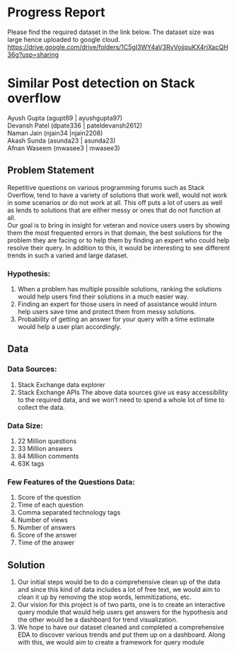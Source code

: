 # Progress Report
Please find the required dataset in the link below. The dataset size was large hence uploaded to google cloud.
https://drive.google.com/drive/folders/1C5gI3WY4aV3RvVojjpuKX4rjXacQH36g?usp=sharing

# Similar Post detection on Stack overflow
Ayush Gupta (agupt69 | ayushgupta97)\
Devansh Patel (dpate336 | pateldevansh2612)\
Naman Jain (njain34 |njain2208)\
Akash Sunda (asunda23 | asunda23)\
Afnan Waseem (mwasee3 | mwasee3)
## Problem Statement
Repetitive questions on various programming forums such as Stack Overflow, tend to have a variety
of solutions that work well, would not work in some scenarios or do not work at all. This off puts a lot
of users as well as lends to solutions that are either messy or ones that do not function at all.\
Our goal is to bring in insight for veteran and novice users users by showing them the most frequented
errors in that domain, the best solutions for the problem they are facing or to help them by finding an
expert who could help resolve their query. In addition to this, it would be interesting to see different
trends in such a varied and large dataset.
### Hypothesis:
1. When a problem has multiple possible solutions, ranking the solutions would help users find their solutions in a much easier way.
2. Finding an expert for those users in need of assistance would inturn help users save time and protect them from messy solutions.
3. Probability of getting an answer for your query with a time estimate would help a user plan accordingly.
## Data
### Data Sources:
1. Stack Exchange data explorer
2. Stack Exchange APIs
The above data sources give us easy accessibility to the
required data, and we won’t need to spend a whole lot of time
to collect the data.
### Data Size:
1. 22 Million questions
2. 33 Million answers
3. 84 Million comments
4. 63K tags
### Few Features of the Questions Data:
1. Score of the question
2. Time of each question
3. Comma separated technology tags
4. Number of views
5. Number of answers
6. Score of the answer
7. Time of the answer
## Solution
1. Our initial steps would be to do a comprehensive clean up of the data and since this kind of data includes a lot of free text, we would aim to clean it up by removing the stop words, lemmitizations, etc.
2. Our vision for this project is of two parts, one is to create an interactive query module that would help users get answers for the hypothesis and the other would be a dashboard for trend visualization.
3. We hope to have our dataset cleaned and completed a comprehensive EDA to discover various trends and put them up on a dashboard. Along with this, we would aim to create a framework for query module


